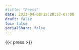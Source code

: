 ```yaml
---
#title: "Press"
date: 2023-04-08T15:20:57-07:00
draft: false
toc: false
socialShare: false
---
```


{{< press >}}
